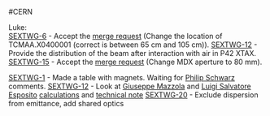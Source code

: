#CERN 

Luke:  
[SEXTWG-6](https://its.cern.ch/jira/browse/SEXTWG-6) - Accept the [merge request](https://gitlab.cern.ch/acc-models/acc-models-ea/-/merge_requests/2) (Change the location of TCMAA.X0400001 (correct is between 65 cm and 105 cm)). 
[SEXTWG-12](https://its.cern.ch/jira/browse/SEXTWG-12) - Provide the distribution of the beam after interaction with air in P42 XTAX. 
[SEXTWG-15](https://its.cern.ch/jira/browse/SEXTWG-15) - Accept the [merge request](https://gitlab.cern.ch/acc-models/acc-models-ea/-/merge_requests/3) (Change MDX aperture to 80 mm). 

[SEXTWG-1](https://its.cern.ch/jira/browse/SEXTWG-1) - Made a table with magnets. Waiting for [Philip Schwarz](https://its.cern.ch/jira/secure/ViewProfile.jspa?name=pschwarz) comments.
[SEXTWG-12](https://its.cern.ch/jira/browse/SEXTWG-12) - Look at [Giuseppe Mazzola](https://its.cern.ch/jira/secure/ViewProfile.jspa?name=gmazzola) and [Luigi Salvatore Esposito](https://its.cern.ch/jira/secure/ViewProfile.jspa?name=luillo) [calculations](https://its.cern.ch/jira/secure/RapidBoard.jspa?rapidView=8101&projectKey=SEXTWG&view=detail&selectedIssue=SEXTWG-12#:~:text=https%3A//indico.cern.ch/event/1229570/contributions/5174870/attachments/2565774/4423350/T4_TAX_Efficiency_13122022.pdf) and [technical note]([https://cds.cern.ch/record/2865692](https://cds.cern.ch/record/2865692))
[SEXTWG-20](https://its.cern.ch/jira/browse/SEXTWG-20) - Exclude dispersion from emittance, add shared optics






